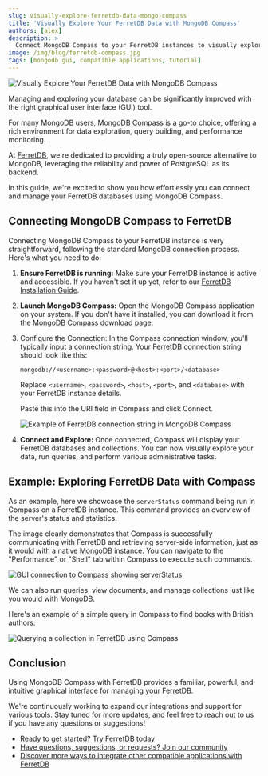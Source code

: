```yaml
---
slug: visually-explore-ferretdb-data-mongo-compass
title: 'Visually Explore Your FerretDB Data with MongoDB Compass'
authors: [alex]
description: >
  Connect MongoDB Compass to your FerretDB instances to visually explore and manage your data.
image: /img/blog/ferretdb-compass.jpg
tags: [mongodb gui, compatible applications, tutorial]
---
```


![Visually Explore Your FerretDB Data with MongoDB Compass](/img/blog/ferretdb-compass.jpg)

Managing and exploring your database can be significantly improved with the right graphical user interface (GUI) tool.

<!--truncate-->

For many MongoDB users, [MongoDB Compass](https://www.mongodb.com/products/compass) is a go-to choice, offering a rich environment for data exploration, query building, and performance monitoring.

At [FerretDB](https://www.ferretdb.com/), we're dedicated to providing a truly open-source alternative to MongoDB, leveraging the reliability and power of PostgreSQL as its backend.

In this guide, we're excited to show you how effortlessly you can connect and manage your FerretDB databases using MongoDB Compass.

## Connecting MongoDB Compass to FerretDB

Connecting MongoDB Compass to your FerretDB instance is very straightforward, following the standard MongoDB connection process.
Here's what you need to do:

1. **Ensure FerretDB is running:** Make sure your FerretDB instance is active and accessible.
   If you haven't set it up yet, refer to our [FerretDB Installation Guide](https://docs.ferretdb.io/installation/ferretdb/).
2. **Launch MongoDB Compass:** Open the MongoDB Compass application on your system.
   If you don't have it installed, you can download it from the [MongoDB Compass download page](https://www.mongodb.com/try/download/compass).
3. Configure the Connection:
   In the Compass connection window, you'll typically input a connection string.
   Your FerretDB connection string should look like this:

   ```text
   mongodb://<username>:<password>@<host>:<port>/<database>
   ```

   Replace `<username>`, `<password>`, `<host>`, `<port>`, and `<database>` with your FerretDB instance details.

   Paste this into the URI field in Compass and click Connect.

   ![Example of FerretDB connection string in MongoDB Compass](/img/blog/compass-connection-string.png)

4. **Connect and Explore:** Once connected, Compass will display your FerretDB databases and collections.
   You can now visually explore your data, run queries, and perform various administrative tasks.

## Example: Exploring FerretDB Data with Compass

As an example, here we showcase the `serverStatus` command being run in Compass on a FerretDB instance.
This command provides an overview of the server's status and statistics.

The image clearly demonstrates that Compass is successfully communicating with FerretDB and retrieving server-side information, just as it would with a native MongoDB instance.
You can navigate to the "Performance" or "Shell" tab within Compass to execute such commands.

![GUI connection to Compass showing serverStatus](/img/blog/compass-serverstatus.png)

We can also run queries, view documents, and manage collections just like you would with MongoDB.

Here's an example of a simple query in Compass to find books with British authors:

![Querying a collection in FerretDB using Compass](/img/blog/compass-query.png)

## Conclusion

Using MongoDB Compass with FerretDB provides a familiar, powerful, and intuitive graphical interface for managing your FerretDB.

We're continuously working to expand our integrations and support for various tools.
Stay tuned for more updates, and feel free to reach out to us if you have any questions or suggestions!

- [Ready to get started? Try FerretDB today](https://github.com/FerretDB/FerretDB)
- [Have questions, suggestions, or requests? Join our community](https://docs.ferretdb.io/#community)
- [Discover more ways to integrate other compatible applications with FerretDB](https://docs.ferretdb.io/compatible-applications)
